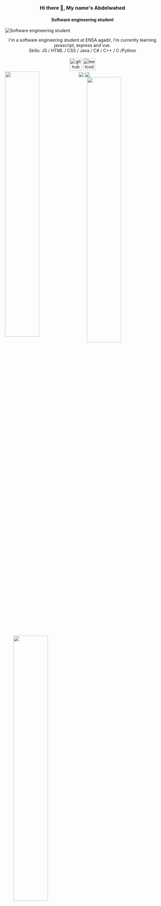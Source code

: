 ### <div align="center">Hi there 👋, My name's Abdelwahed<div align="center">
#### <div align="center">Software engineering student<div align="center">
![Software engineering student](https://pbs.twimg.com/media/D-jnXCiU0AASd7-.jpg)

<div align="center">I'm a software engineering student at ENSA agadir, I'm currently learning javascript, express and vue.</div>
<div align="center">Skills: JS / HTML / CSS / Java / C# / C++ / C /Python </div>
<br/>
  
<div align="center">
<a href="https://github.com/Abdelwahed-AB"><img src='https://cdn.jsdelivr.net/npm/simple-icons@3.0.1/icons/github.svg' alt='github' height='40'></a>
<a href="https://leetcode.com/abdab/"> <img src='https://cdn.jsdelivr.net/npm/simple-icons@3.0.1/icons/leetcode.svg' alt='leetcode' height='40'></a>  
</div>
  
<img align="center" src="https://capsule-render.vercel.app/api?type=transparent&fontColor=703ee5&text=My%20GitHub%20Stats&height=150&fontSize=60" />
<img align="center" src="https://capsule-render.vercel.app/api?type=rect&color=703ee5&height=3&section=header&%20render"/>

<img align="left" width="47%" src="https://github-readme-stats-cozneuv18-abdelwahed-ab.vercel.app/api/top-langs/?username=Abdelwahed-AB&theme=transparent&langs_count=4" />
<img align="right" width="47%" src="https://github-readme-stats-cozneuv18-abdelwahed-ab.vercel.app/api?username=Abdelwahed-AB&show_icons=true&theme=transparent" />

<img align="right" width="47%" src="https://github-readme-streak-stats.herokuapp.com/?user=Abdelwahed-AB&theme=dark&ring=703ee5&currStreakNum=ffffff&fire=eaa532&currStreakLabel=eaa532&hide_border=true&background=0E1118" />
